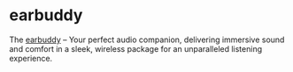 # earbuddy
The [earbuddy](https://earbuddy.in/) – Your perfect audio companion, delivering immersive sound and comfort in a sleek, wireless package for an unparalleled listening experience.
